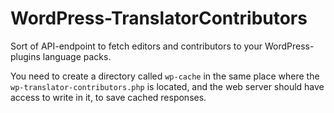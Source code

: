 # WordPress-TranslatorContributors

Sort of API-endpoint to fetch editors and contributors to your WordPress-plugins language packs.

You need to create a directory called `wp-cache` in the same place where the `wp-translator-contributors.php` is located, and the web server should have access to write in it, to save cached responses.
